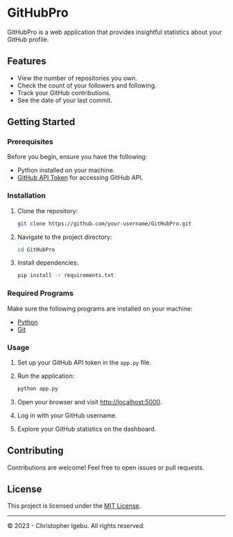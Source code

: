 # GitHubPro

GitHubPro is a web application that provides insightful statistics about your GitHub profile.

## Features

- View the number of repositories you own.
- Check the count of your followers and following.
- Track your GitHub contributions.
- See the date of your last commit.

## Getting Started

### Prerequisites

Before you begin, ensure you have the following:

- Python installed on your machine.
- [GitHub API Token](https://docs.github.com/en/github/authenticating-to-github/creating-a-personal-access-token) for accessing GitHub API.

### Installation

1. Clone the repository:

   ```bash
   git clone https://github.com/your-username/GitHubPro.git
   ```

2. Navigate to the project directory:

   ```bash
   cd GitHubPro
   ```

3. Install dependencies:

   ```bash
   pip install -r requirements.txt
   ```

### Required Programs

Make sure the following programs are installed on your machine:

- [Python](https://www.python.org/downloads/)
- [Git](https://git-scm.com/downloads/)

### Usage

1. Set up your GitHub API token in the `app.py` file.

2. Run the application:

   ```bash
   python app.py
   ```

3. Open your browser and visit [http://localhost:5000](http://localhost:5000).

4. Log in with your GitHub username.

5. Explore your GitHub statistics on the dashboard.

## Contributing

Contributions are welcome! Feel free to open issues or pull requests.

## License

This project is licensed under the [MIT License](LICENSE).

---

© 2023 - Christopher Igebu. All rights reserved.
```
